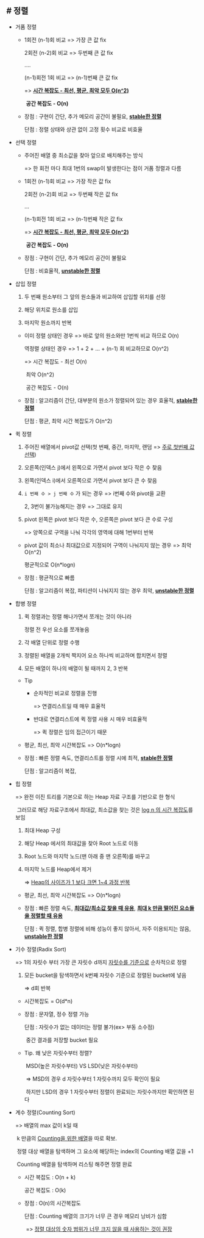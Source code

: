 ## \# 정렬



- 거품 정렬

  - 1회전 (n-1)회 비교 => 가장 큰 값 fix

    2회전 (n-2)회 비교 => 두번째 큰 값 fix

    ....

    (n-1)회전 1회 비교 => (n-1)번째 큰 값 fix

    => **<u>시간 복잡도 - 최선, 평균, 최악 모두 O(n^2)</u>** 

    ​      **공간 복잡도 - O(n)**

  - 장점 : 구현이 간단, 추가 메모리 공간이 불필요, **<u>stable한 정렬</u>**

    단점 : 정렬 상태와 상관 없이 고정 횟수 비교로 비효율





- 선택 정렬

  - 주어진 배열 중 최소값을 찾아 앞으로 배치해주는 방식

    => 한 회전 마다 최대 1번의 swap이 발생한다는 점이 거품 정렬과 다름

  - 1회전 (n-1)회 비교 => 가장 작은 값 fix

    2회전 (n-2)회 비교 => 두번째 작은 값 fix

    ...

    (n-1)회전 1회 비교 => (n-1)번째 작은 값 fix

    => **<u>시간 복잡도 - 최선, 평균, 최악 모두 O(n^2)</u>** 

    ​      **공간 복잡도 - O(n)**

  - 장점 : 구현이 간단, 추가 메모리 공간이 불필요

    단점 : 비효율적, **<u>unstable한 정렬</u>**





- 삽입 정렬

  1. 두 번째 원소부터 그 앞의 원소들과 비교하여 삽입할 위치를 선정

  2. 해당 위치로 원소를 삽입

  3. 마지막 원소까지 반복

     

  - 이미 정렬 상태인 경우 => 바로 앞의 원소와만 1번씩 비교 하므로 O(n)

    역정렬 상태인 경우 => 1 + 2 + ... + (n-1) 회 비교하므로 O(n^2)

    => 시간 복잡도 - 최선 O(n)

    ​                             최악 O(n^2)

    ​     공간 복잡도 - O(n)

  - 장점 : 알고리즘이 간단, 대부분의 원소가 정렬되어 있는 경우 효율적, **<u>stable한 정렬</u>**

    단점 : 평균, 최악 시간 복잡도가 O(n^2)





- 퀵 정렬

  1. 주어진 배열에서 pivot값 선택(첫 번째, 중간, 마지막, 랜덤 => <u>주로 첫번째 값 선택</u>)

  2. 오른쪽(인덱스 j)에서 왼쪽으로 가면서 pivot 보다 작은 수 찾음

  3. 왼쪽(인덱스 i)에서 오른쪽으로 가면서 pivot 보다 큰 수 찾음

  4. `i 번째 수 > j 번째 수` 가 되는 경우 => i번째 수와 pivot을 교환

     2, 3번이 불가능해지는 경우 => 그대로 유지

  5. pivot 왼쪽은 pivot 보다 작은 수, 오른쪽은 pivot 보다 큰 수로 구성

     => 양쪽으로 구역을 나눠 각각의 영역에 대해 1번부터 반복

  

  - pivot 값이 최소나 최대값으로 지정되어 구역이 나눠지지 않는 경우 => 최악 O(n^2)

    평균적으로 O(n*logn)

  - 장점 : 평균적으로 빠름

    단점 : 알고리즘이 복잡, 파티션이 나눠지지 않는 경우 최악, **<u>unstable한 정렬</u>**



- 합병 정렬

  1. 퀵 정렬과는 정렬 해나가면서 쪼개는 것이 아니라

     정렬 전 우선 요소를 쪼개놓음

  2. 각 배열 단위로 정렬 수행

  3. 정렬된 배열을 2개씩 짝지어 요소 하나씩 비교하며 합치면서 정렬

  4. 모든 배열이 하나의 배열이 될 때까지 2, 3 반복

  

  - Tip

    - 순차적인 비교로 정렬을 진행

      => 연결리스트일 때 매우 효율적

    - 반대로 연결리스트에 퀵 정렬 사용 시 매우 비효율적

      => 퀵 정렬은 임의 접근이기 때문

    

  - 평균, 최선, 최악 시간복잡도 => O(n*logn)

    

  - 장점 : 빠른 정렬 속도, 연결리스트를 정렬 시에 최적, **<u>stable한 정렬</u>**

    단점 : 알고리즘이 복잡, 





- 힙 정렬

  => 완전 이진 트리를 기본으로 하는 Heap 자료 구조를 기반으로 한 형식

  ​      그러므로 해당 자료구조에서 최대값, 최소값을 찾는 것은 <u>log n 의 시간 복잡도</u>를 보임

  1. 최대 Heap 구성

  2. 해당 Heap 에서의 최대값을 찾아 Root 노드로 이동

  3. Root 노드와 마지막 노드(맨 아래 중 맨 오른쪽)를 바꾸고

  4. 마지막 노드를 Heap에서 제거

     => <u>Heap의 사이즈가 1 보다 크면 1~4 과정 반복</u>

  

  - 평균, 최선, 최악 시간복잡도 => O(n*logn)

    

  - 장점 : 빠른 정렬 속도, **<u>최대값/최소값 찾을 때 유용</u>**, **<u>최대 k 만큼 떨어진 요소들을 정렬할 때 유용</u>**

    단점 : 퀵 정렬, 합병 정렬에 비해 성능이 좋지 않아서, 자주 이용되지는 않음, **<u>unstable한 정렬</u>**





- 기수 정렬(Radix Sort)

  => 1의 자릿수 부터 가장 큰 자릿수 d까지 <u>자릿수를 기준으로</u> 순차적으로 정렬

  

  1. 모든 bucket을 탐색하면서 k번째 자릿수 기준으로 정렬된 bucket에 넣음

     => d회 반복

  

  - 시간복잡도 = O(d*n)

  

  - 장점 : 문자열, 정수 정렬 가능

    단점 : 자릿수가 없는 데이터는 정렬 불가(ex\> 부동 소수점)

    ​           중간 결과를 저장할 bucket 필요

    

  - Tip. 왜 낮은 자릿수부터 정렬?

    ​	MSD(높은 자릿수부터) VS LSD(낮은 자릿수부터)

    ​	=> MSD의 경우 d 자릿수부터 1 자릿수까지 모두 확인이 필요

    ​         하지만 LSD의 경우 1 자릿수부터 정렬이 완료되는 자릿수까지만 확인하면 된다





- 계수 정렬(Counting Sort)

  => 배열의 max 값이 k일 때

  ​     k 만큼의 <u>Counting을 위한 배열</u>을 따로 확보.

  ​     정렬 대상 배열을 탐색하며 그 요소에 해당하는 index의 Counting 배열 값을 +1

  ​     Counting 배열을 탐색하며 리스팅 해주면 정렬 완료

  

  - 시간 복잡도 : O(n + k)

    공간 복잡도 : O(k)

    

  - 장점 : O(n)의 시간복잡도

    단점 : Counting 배열의 크기가 너무 큰 경우 메모리 낭비가 심함

    ​			=> <u>정렬 대상의 숫자 범위가 너무 크지 않을 때 사용하는 것이 권장</u>